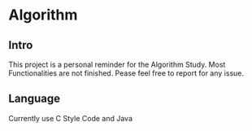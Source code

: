 # Algorithm
## Intro
This project is a personal reminder for the Algorithm Study.
Most Functionalities are not finished.
Pease feel free to report for any issue.
## Language
Currently use C Style Code and Java
